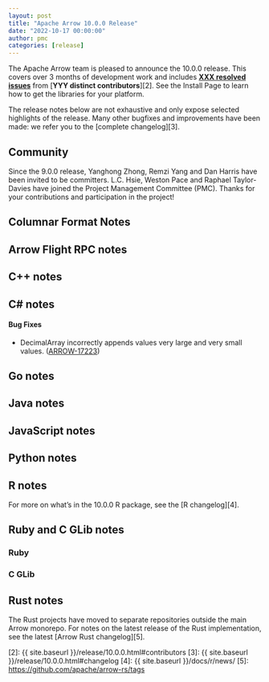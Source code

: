 ```yaml
---
layout: post
title: "Apache Arrow 10.0.0 Release"
date: "2022-10-17 00:00:00"
author: pmc
categories: [release]
---
```

<!--
{% comment %}
Licensed to the Apache Software Foundation (ASF) under one or more
contributor license agreements.  See the NOTICE file distributed with
this work for additional information regarding copyright ownership.
The ASF licenses this file to you under the Apache License, Version 2.0
(the "License"); you may not use this file except in compliance with
the License.  You may obtain a copy of the License at

http://www.apache.org/licenses/LICENSE-2.0

Unless required by applicable law or agreed to in writing, software
distributed under the License is distributed on an "AS IS" BASIS,
WITHOUT WARRANTIES OR CONDITIONS OF ANY KIND, either express or implied.
See the License for the specific language governing permissions and
limitations under the License.
{% endcomment %}
-->


The Apache Arrow team is pleased to announce the 10.0.0 release. This covers
over 3 months of development work and includes [**XXX resolved issues**][1]
from [**YYY distinct contributors**][2]. See the Install Page to learn how to
get the libraries for your platform.

The release notes below are not exhaustive and only expose selected highlights
of the release. Many other bugfixes and improvements have been made: we refer
you to the [complete changelog][3].

## Community

Since the 9.0.0 release, Yanghong Zhong, Remzi Yang and Dan Harris
have been invited to be committers.
L.C. Hsie, Weston Pace and Raphael Taylor-Davies have joined the
Project Management Committee (PMC).
Thanks for your contributions and participation in the project!

## Columnar Format Notes

## Arrow Flight RPC notes

## C++ notes

## C# notes

#### Bug Fixes

* DecimalArray incorrectly appends values very large and very small values. ([ARROW-17223](https://github.com/apache/arrow/pull/13732))

## Go notes

## Java notes

## JavaScript notes

## Python notes

## R notes

For more on what’s in the 10.0.0 R package, see the [R changelog][4].

## Ruby and C GLib notes

### Ruby

### C GLib

## Rust notes

The Rust projects have moved to separate repositories outside the
main Arrow monorepo. For notes on the latest release of the Rust
implementation, see the latest [Arrow Rust changelog][5].

[1]: https://issues.apache.org/jira/issues/?jql=project%20%3D%20ARROW%20AND%20status%20%3D%20Resolved%20AND%20fixVersion%20%3D%2010.0.0
[2]: {{ site.baseurl }}/release/10.0.0.html#contributors
[3]: {{ site.baseurl }}/release/10.0.0.html#changelog
[4]: {{ site.baseurl }}/docs/r/news/
[5]: https://github.com/apache/arrow-rs/tags
